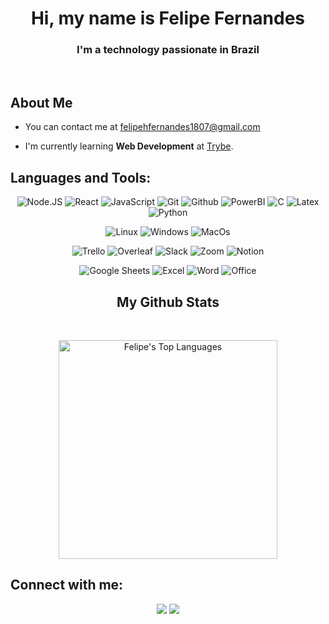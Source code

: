 <h1 align="center">Hi, my name is Felipe Fernandes</h1>

<h3 align="center">I'm a technology passionate in Brazil</h3>

<br />

<div align="left">

## About Me

- You can contact me at [felipehfernandes1807@gmail.com](mailto:felipehfernandes1807@gmail.com)

- I'm currently learning **Web Development** at [Trybe](https://www.betrybe.com/).

## Languages and Tools:

<div align="center">

![Node.JS](https://img.shields.io/badge/Node.js-339933?style=for-the-badge&logo=nodedotjs&logoColor=white) ![React](https://img.shields.io/badge/React-0078D6?style=for-the-badge&logo=react&logoColor=F7DF1E) ![JavaScript](https://img.shields.io/badge/JavaScript-323330?style=for-the-badge&logo=javascript&logoColor=F7DF1E) ![Git](https://img.shields.io/badge/GIT-E44C30?style=for-the-badge&logo=git&logoColor=white) ![Github](https://img.shields.io/badge/GitHub-100000?style=for-the-badge&logo=github&logoColor=white) ![PowerBI](https://img.shields.io/badge/PowerBI-F2C811?style=for-the-badge&logo=Power%20BI&logoColor=white) ![C](https://img.shields.io/badge/C-00599C?style=for-the-badge&logo=c&logoColor=white) ![Latex](https://img.shields.io/badge/LaTeX-47A141?style=for-the-badge&logo=LaTeX&logoColor=white) ![Python](https://img.shields.io/badge/Python-FFD43B?style=for-the-badge&logo=python&logoColor=blue)

![Linux](https://img.shields.io/badge/Linux-FCC624?style=for-the-badge&logo=linux&logoColor=black) ![Windows](https://img.shields.io/badge/Windows-0078D6?style=for-the-badge&logo=windows&logoColor=white) ![MacOs](https://img.shields.io/badge/MacOS-FCC624?style=for-the-badge&logo=Apple&logoColor=black)
  
![Trello](https://img.shields.io/badge/Trello-0052CC?style=for-the-badge&logo=trello&logoColor=white) ![Overleaf](https://img.shields.io/badge/Overleaf-47A141?style=for-the-badge&logo=Overleaf&logoColor=white) ![Slack](https://img.shields.io/badge/Slack-4A154B?style=for-the-badge&logo=slack&logoColor=white) ![Zoom](https://img.shields.io/badge/Zoom-2D8CFF?style=for-the-badge&logo=zoom&logoColor=white) ![Notion](https://img.shields.io/badge/Notion-000000?style=for-the-badge&logo=notion&logoColor=white)
  
![Google Sheets](https://img.shields.io/badge/Google%20Sheets-34A853?style=for-the-badge&logo=google-sheets&logoColor=white) ![Excel](https://img.shields.io/badge/Microsoft_Excel-217346?style=for-the-badge&logo=microsoft-excel&logoColor=white) ![Word](https://img.shields.io/badge/Microsoft_Word-2B579A?style=for-the-badge&logo=microsoft-word&logoColor=white) ![Office](https://img.shields.io/badge/Microsoft_Office-D83B01?style=for-the-badge&logo=microsoft-office&logoColor=white)

</p>

## My Github Stats

<br/>

  <p align="center">
  <a href="https://github.com/SubhamRaoniar28/github-readme-stats"><img alt="Felipe's Top Languages" src="https://github-readme-stats.vercel.app/api/top-langs/?username=felipehfernandes&langs_count=8&count_private=true&layout=compact&theme=react&hide_border=true&bg_color=0D1117" width="350" /></a>
</p>
  
<div align="left">

## Connect with me:

<p align="center">
  <a href="https://www.linkedin.com/in/felipe-fernandes-2ab293182/" target="_blank"><img src="https://img.icons8.com/fluent/48/000000/linkedin.png"/></a>
  <a href="https://mail.google.com/mail/?view=cm&source=mailto&to=felipehfernandes1807@gmail.com" target="_blank"><img src="https://img.icons8.com/fluent/48/000000/gmail.png"/></a>
</p>
